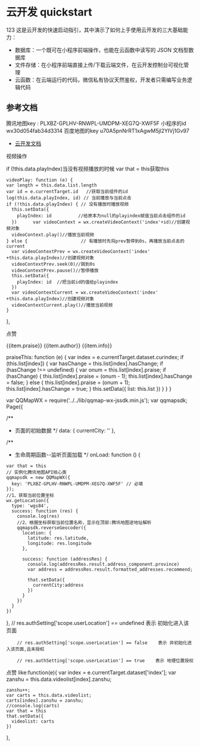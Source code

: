 # 云开发 quickstart
123
这是云开发的快速启动指引，其中演示了如何上手使用云开发的三大基础能力：

- 数据库：一个既可在小程序前端操作，也能在云函数中读写的 JSON 文档型数据库
- 文件存储：在小程序前端直接上传/下载云端文件，在云开发控制台可视化管理
- 云函数：在云端运行的代码，微信私有协议天然鉴权，开发者只需编写业务逻辑代码

## 参考文档
 腾讯地图key : PLXBZ-GPLHV-RNWPL-UMDPM-XEG7Q-XWF5F
 小程序的id wx30d054fab34d3314
 百度地图的key u70A5pnNrRT1xAgwM5jl2YIVj1Gv97
- [云开发文档](https://developers.weixin.qq.com/miniprogram/dev/wxcloud/basis/getting-started.html)

视频操作

if (!this.data.playIndex)当没有视频播放的时候
var that = this获取this



    videoPlay: function (e) {    
    var length = this.data.list.length
    var id = e.currentTarget.id   //获取当前组件的id 
    log(this.data.playIndex, id) // 当前播放与当前点击
    if (!this.data.playIndex) { // 没有播放时播放视频
      this.setData({
        playIndex: id          //给原本为null的playindex赋值当前点击组件的id
      })      var videoContext = wx.createVideoContext('index'+id)//创建视频对象
      videoContext.play()//播放当前视频
    } else {                    // 有播放时先将prev暂停到0s，再播放当前点击的current
      var videoContextPrev = wx.createVideoContext('index' +this.data.playIndex)//创建视频对象
      videoContextPrev.seek(0)//跳到0s
      videoContextPrev.pause()//暂停播放
      this.setData({
        playIndex: id  //把当前id的值给playindex
      })     
      var videoContextCurrent = wx.createVideoContext('index' +this.data.playIndex)//创建视频对象
      videoContextCurrent.play()//播放当前视频
    }
  },


点赞

<view class="container">
  <view class="list" wx:for="{{list}}" wx:key="key" wx:for-item="item" wx:for-index="index">
    <view class="praise {{item.hasChange? 'changed': ''}}" hover-class="hover_praise" bindtap="praiseThis" data-curIndex="{{index}}">{{item.praise}}</view>
    <view class="author">{{item.author}}</view>
    <view class="info">{{item.info}}</view>
  </view>
</view>



praiseThis: function (e) {
    var index = e.currentTarget.dataset.curindex;
    if (this.list[index]) {
      var hasChange = this.list[index].hasChange;
      if (hasChange !== undefined) {
        var onum = this.list[index].praise;
        if (hasChange) {
          this.list[index].praise = (onum - 1);
          this.list[index].hasChange = false;
        } else {
          this.list[index].praise = (onum + 1);
          this.list[index].hasChange = true;
        }
        this.setData({
          list: this.list
        })
      }
    }
  }

  var QQMapWX = require('../../lib/qqmap-wx-jssdk.min.js');
var qqmapsdk;
Page({

  /**
   * 页面的初始数据
   */
  data: {
    currentCity: ''
  },

  /**
   * 生命周期函数--监听页面加载
   */
  onLoad: function () {
    
    var that = this
    // 实例化腾讯地图API核心类
    qqmapsdk = new QQMapWX({
      key: 'PLXBZ-GPLHV-RNWPL-UMDPM-XEG7Q-XWF5F' // 必填
    });
    //1、获取当前位置坐标
    wx.getLocation({
      type: 'wgs84',
      success: function (res) {
        console.log(res)
        //2、根据坐标获取当前位置名称，显示在顶部:腾讯地图逆地址解析
        qqmapsdk.reverseGeocoder({
          location: {
            latitude: res.latitude,
            longitude: res.longitude
          },
         
          success: function (addressRes) {
            console.log(addressRes.result.address_component.province)
            var address = addressRes.result.formatted_addresses.recommend;
            
            that.setData({
              currentCity:address
            })
          }
        })
      }
    })
  },
  // res.authSetting['scope.userLocation'] == undefined    表示 初始化进入该页面

        // res.authSetting['scope.userLocation'] == false    表示 非初始化进入该页面,且未授权

        // res.authSetting['scope.userLocation'] == true    表示 地理位置授权
点赞
    like:function(e){
    var index = e.currentTarget.dataset['index'];
    var zanshu = this.data.videolist[index].zanshu;

    zanshu++;
    var carts = this.data.videolist;
    carts[index].zanshu = zanshu;
    //console.log(carts)
    var that = this
    that.setData({
      videolist: carts
    })

  },

  
